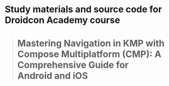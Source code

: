 # Study materials and source code for **Droidcon Academy** course 
> # Mastering Navigation in KMP with Compose Multiplatform (CMP): A Comprehensive Guide for Android and iOS  
